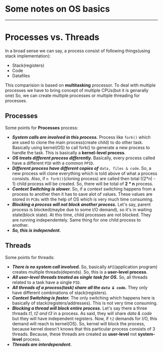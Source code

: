 # Some notes on OS basics
---

# Processes vs. Threads

In a broad sense we can say, a process consist of following things(using stack implementation):
* Stack(registers)
* Code
* Datafiles

This comparision is based on **multitasking** processor.
To deal with multiple processes we have to bring concept of multiple CPUs(but it is genarally one)
So, we can create multiple processes or multiple threading for processes.

## Processes

Some points for **Processes** process:

* ***System calls are involved in this process.***
	Process like `fork()` which are used to clone the main process(create child) to do other task.
	Basically using kernel(OS) to call fork() to generate a new process to handle the task.
	This is basically a **kernel-level process**.
* ***OS treats different process differently.***
	Basically, every process called have a different `PID` with a common `PPID`.
* ***Different process have different copies of*** `data, files & code`.
	So, a new process will clone everything which is told above of what a process consists.
	Also, if `n fork()`(cloning process) are called then total ((2*n) - 1) child process will be created.
	So, there will be total of **2 * n** process.
* ***Context Switching is slower.***
	So, if a context switching happens from a process to another then it has to save alot of values.
	These values are stored in `PCBs` with the help of OS which is very much time consuming.
* ***Blocking a process will not block another process.***
	Let's say, parent process is blocked(maybe due to some I/O demand), so it's in waiting state(block state).
	At this time, child processes are not blocked. They are running independentely.
	Same thing for one child process to another.
* ***So, this is independent.***

## Threads

Some points for threads:

* ***There is no system call involved.***
	So, basically `API`(application program) creates multiple threads(depends).
	So, this is a **user-level process**.
* ***All user-level threads treated as single task for OS.***
	So, all threads related to a task have a single `PID`.
* ***All threads of a process(task) share all the `data & code`.***
	They only have different combinations of stack(registers).
* ***Context Switching is faster.***
	The only switching which happens here is basically of stack(registers/addresses).
	This is not very time consuming.
* ***Blocking a thread will block entire process.***
	Let's say there a three threads _t1, t2 and t3_ in a process.
	As said, they will share _data & code_ but they will have independent registers.
	Now, if `t2` demands for I/O, this demand will reach to kernel(OS).
	So, kernel will block the process, because kernel doesn't knows that this particular process consists of 3 threads.
	Because, these threads are created as **user-level** not **system-level** process.
* ***Threads are interdependent.***
